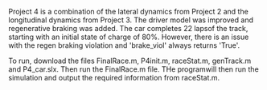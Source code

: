 Project 4 is a combination of the lateral dynamics from Project 2 and the longitudinal dynamics from Project 3. The driver model was improved and regenerative braking was added. The car completes 22 lapsof the track, starting with an initial state of charge of 80%. However, there is an issue with the regen braking violation and 'brake_viol' always returns 'True'.

To run, download the files FinalRace.m, P4init.m, raceStat.m, genTrack.m and P4_car.slx. Then run the FinalRace.m file. THe programwill then run the simulation and output the required information from raceStat.m.
